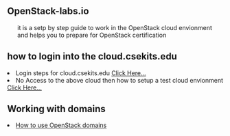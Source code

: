OpenStack-labs.io
----------------------------
<ul>it is a setp by step guide to work in the OpenStack cloud envionment and helps you to prepare for OpenStack certification</ul>

how to login into the cloud.csekits.edu
------------------------------------------
<li>Login steps for cloud.csekits.edu <a href="https://github.com/blrk/OpenStack-labs.io/tree/master/cloud.csekits.edu">Click Here...</a></li>
<li>No Access to the above cloud then how to setup a test cloud envionment <a href="https://www.youtube.com/playlist?list=PL_L7Fmo4uJiPE4lpDCUx0M9i1ZHEQ8eb5">Click Here...</a></li>

Working with domains
-------------------------
<li> <a href="https://github.com/blrk/OpenStack-labs.io/blob/master/domain.md">How to use OpenStack domains</a> </li>



